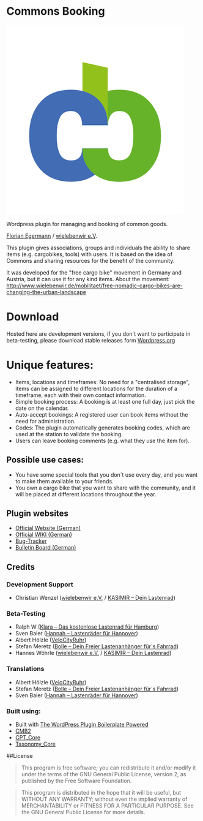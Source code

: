 # Commons Booking
![Logo](./commons-booking/assets/cb-logo.png)

Wordpress plugin for managing and booking of common goods. 

[Florian Egermann](http://www.fleg.de) / [wielebenwir e.V](http://www.wielebenwir.de). 

This plugin gives associations, groups and individuals the ability to share items (e.g. cargobikes, tools) with users. It is based on the idea of Commons and sharing resources for the benefit of the community. 

It was developed for the "free cargo bike" movement in Germany and Austria, but it can use it for any kind items. About the movement:  http://www.wielebenwir.de/mobilitaet/free-nomadic-cargo-bikes-are-changing-the-urban-landscape

# Download

Hosted here are development versions, if you don´t want to participate in beta-testing, please download stable releases form [Wordpress.org](https://wordpress.org/plugins/commons-booking/)

# Unique features:

* Items, locations and timeframes: No need for a "centralised storage", items can be assigned to different locations for the duration of a timeframe, each with their own contact information.  
* Simple booking process: A booking is at least one full day, just pick the date on the calendar.
* Auto-accept bookings: A registered user can book items without the need for administration. 
* Codes: The plugin automatically generates booking codes, which are used at the station to validate the booking. 
* Users can leave booking comments (e.g. what they use the item for).


## Possible use cases:

* You have some special tools that you don´t use every day, and you want to make them available to your friends.
*  You own a cargo bike that you want to share with the community, and it will be placed at different locations throughout the year.

## Plugin websites

* [Official Website (German)](http://www.wielebenwir.de/projekte/commons-booking)
* [Official WIKI (German)](http://dein-lastenrad.de/index.php?title=Commons_Booking_Software)
* [Bug-Tracker](https://bitbucket.org/wielebenwir/commons-booking/issues?status=new&status=open ) 
* [Bulletin Board (German)](http://forum.dein-lastenrad.de/index.php?p=/categories/buchungs-software)

## Credits

### Development Support

* Christian Wenzel ([wielebenwir e.V.](http://www.wielebenwir.de) /
    [KASIMIR – Dein Lastenrad](http://kasimir-lastenrad.de))

### Beta-Testing

* Ralph W ([Klara – Das kostenlose Lastenrad für
    Hamburg](https://klara.bike))
* Sven Baier ([Hannah – Lastenräder für
    Hannover](http://www.hannah-lastenrad.de))
* Albert Hölzle ([VeloCityRuhr](http://velocityruhr.net))
* Stefan Meretz ([Bolle – Dein Freier Lastenanhänger für´s
    Fahrrad](http://bolle-bonn.de))
* Hannes Wöhrle ([wielebenwir e.V.](http://www.wielebenwir.de) /
    [KASIMIR – Dein Lastenrad](http://kasimir-lastenrad.de))

### Translations

* Albert Hölzle ([VeloCityRuhr](http://velocityruhr.net))
* Stefan Meretz ([Bolle – Dein Freier Lastenanhänger für´s Fahrrad](http://bolle-bonn.de))  
*  Sven Baier ([Hannah – Lastenräder für Hannover](http://www.hannah-lastenrad.de))


### Built using:

* Built with [The WordPress Plugin Boilerplate Powered ](https://github.com/sudar/wp-plugin-in-github/wiki) 
*  [CMB2](https://github.com/WebDevStudios/Custom-Metaboxes-and-Fields-for-WordPress)
*  [CPT_Core](https://github.com/WebDevStudios/CPT_Core)
*  [Taxonomy_Core ]( https://github.com/WebDevStudios/Taxonomy_Core )
   

##License

> This program is free software; you can redistribute it and/or modify
it under the terms of the GNU General Public License, version 2, as
published by the Free Software Foundation.

> This program is distributed in the hope that it will be useful,
but WITHOUT ANY WARRANTY; without even the implied warranty of
MERCHANTABILITY or FITNESS FOR A PARTICULAR PURPOSE.  See the
GNU General Public License for more details.